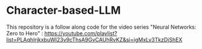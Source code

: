 # Character-based-LLM

This repository is a follow along code for the video series "Neural Networks: Zero to Hero" : https://youtube.com/playlist?list=PLAqhIrjkxbuWI23v9cThsA9GvCAUhRvKZ&si=igMxLv3TkzDjShEX
